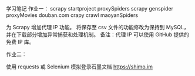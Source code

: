 学习笔记
作业一：
scrapy startproject proxySpiders
scrapy genspider proxyMovies douban.com
crapy crawl maoyanSpiders

为 Scrapy 增加代理 IP 功能。
将保存至 csv 文件的功能修改为保持到 MySQL，并在下载部分增加异常捕获和处理机制。
备注：代理 IP 可以使用 GitHub 提供的免费 IP 库。

作业二：

使用 requests 或 Selenium 模拟登录石墨文档 https://shimo.im